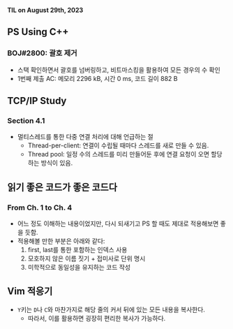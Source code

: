 **TIL on August 29th, 2023**

## PS Using C++
### BOJ#2800: 괄호 제거
* 스택 확인하면서 괄호를 넘버링하고, 비트마스킹을 활용하여 모든 경우의 수 확인
* 1번째 제출 AC: 메모리 2296 kB, 시간 0 ms, 코드 길이 882 B

## TCP/IP Study
### Section 4.1
* 멀티스레드를 통한 다중 연결 처리에 대해 언급하는 절
  - Thread-per-client: 연결이 수립될 때마다 스레드를 새로 만들 수 있음.
  - Thread pool: 일정 수의 스레드를 미리 만들어둔 후에 연결 요청이 오면 할당하는 방식이 있음.

## 읽기 좋은 코드가 좋은 코드다
### From Ch. 1 to Ch. 4
* 어느 정도 이해하는 내용이었지만, 다시 되새기고 PS 할 때도 제대로 적용해보면 좋을 듯함.
* 적용해볼 만한 부분은 아래와 같다:
  1. first, last를 통한 포함하는 인덱스 사용
  2. 모호하지 않은 이름 짓기 + 접미사로 단위 명시
  3. 미학적으로 동일성을 유지하는 코드 작성

## Vim 적응기
* `Y`키는 `D`나 `C`와 마찬가지로 해당 줄의 커서 뒤에 있는 모든 내용을 복사한다.
  - 따라서, 이를 활용하면 굉장히 편리한 복사가 가능하다.
